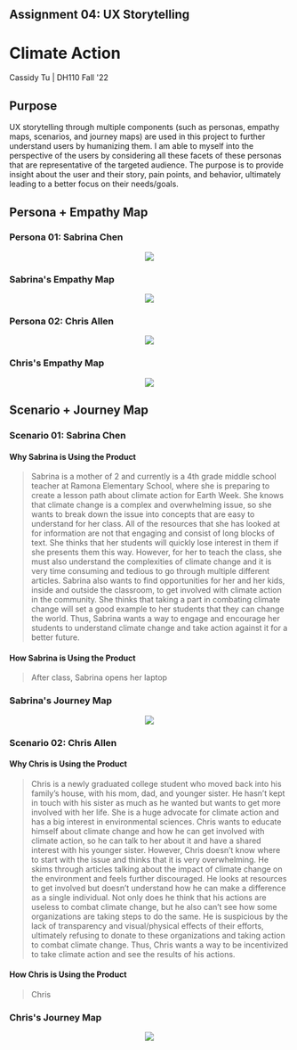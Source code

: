 ## Assignment 04: UX Storytelling

# Climate Action

Cassidy Tu | DH110 Fall '22

## Purpose
UX storytelling through multiple components (such as personas, empathy maps, scenarios, and journey maps) are used in this project to further understand users by humanizing them. I am able to myself into the perspective of the users by considering all these facets of these personas that are representative of the targeted audience. The purpose is to provide insight about the user and their story, pain points, and behavior, ultimately leading to a better focus on their needs/goals.

## Persona + Empathy Map

### Persona 01: Sabrina Chen
<p align="center">
  <img src="../images/persona1.png">
</p>

### Sabrina's Empathy Map
<p align="center">
  <img src="../images/empathy1.png">
</p>

### Persona 02: Chris Allen
<p align="center">
  <img src="../images/persona2.png">
</p>

### Chris's Empathy Map
<p align="center">
  <img src="../images/empathy2.png">
</p>

## Scenario + Journey Map

### Scenario 01: Sabrina Chen
#### Why Sabrina is Using the Product
> Sabrina is a mother of 2 and currently is a 4th grade middle school teacher at Ramona Elementary School, where she is preparing to create a lesson path about climate action for Earth Week. She knows that climate change is a complex and overwhelming issue, so she wants to break down the issue into concepts that are easy to understand for her class. All of the resources that she has looked at for information are not that engaging and consist of long blocks of text. She thinks that her students will quickly lose interest in them if she presents them this way. However, for her to teach the class, she must also understand the complexities of climate change and it is very time consuming and tedious to go through multiple different articles. Sabrina also wants to find opportunities for her and her kids, inside and outside the classroom, to get involved with climate action in the community. She thinks that taking a part in combating climate change will set a good example to her students that they can change the world. Thus, Sabrina wants a way to engage and encourage her students to understand climate change and take action against it for a better future.

#### How Sabrina is Using the Product
> After class, Sabrina opens her laptop 

### Sabrina's Journey Map
<p align="center">
  <img src="../images/journey1.png">
</p>

### Scenario 02: Chris Allen
#### Why Chris is Using the Product
> Chris is a newly graduated college student who moved back into his family’s house, with his mom, dad, and younger sister. He hasn’t kept in touch with his sister as much as he wanted but wants to get more involved with her life. She is a huge advocate for climate action and has a big interest in environmental sciences. Chris wants to educate himself about climate change and how he can get involved with climate action, so he can talk to her about it and have a shared interest with his younger sister. However, Chris doesn’t know where to start with the issue and thinks that it is very overwhelming. He skims through articles talking about the impact of climate change on the environment and feels further discouraged. He looks at resources to get involved but doesn’t understand how he can make a difference as a single individual. Not only does he think that his actions are useless to combat climate change, but he also can’t see how some organizations are taking steps to do the same. He is suspicious by the lack of transparency and visual/physical effects of their efforts, ultimately refusing to donate to these organizations and taking action to combat climate change. Thus, Chris wants a way to be incentivized to take climate action and see the results of his actions. 

#### How Chris is Using the Product
> Chris

### Chris's Journey Map
<p align="center">
  <img src="../images/journey2.png">
</p>
